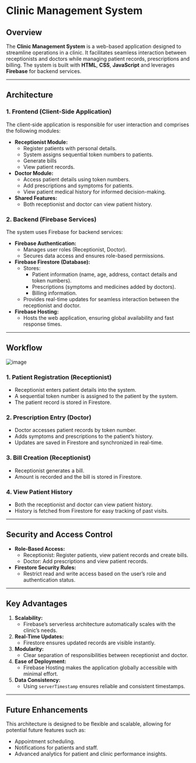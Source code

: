 # Clinic Management System

## Overview
The **Clinic Management System** is a web-based application designed to streamline operations in a clinic. It facilitates seamless interaction between receptionists and doctors while managing patient records, prescriptions and billing. The system is built with **HTML**, **CSS**, **JavaScript** and leverages **Firebase** for backend services.

---

## Architecture

### 1. Frontend (Client-Side Application)
The client-side application is responsible for user interaction and comprises the following modules:
- **Receptionist Module:**
  - Register patients with personal details.
  - System assigns sequential token numbers to patients.
  - Generate bills
  - View patient records.
- **Doctor Module:**
  - Access patient details using token numbers.
  - Add prescriptions and symptoms for patients.
  - View patient medical history for informed decision-making.
- **Shared Features:**
  - Both receptionist and doctor can view patient history.

### 2. Backend (Firebase Services)
The system uses Firebase for backend services:
- **Firebase Authentication:**
  - Manages user roles (Receptionist, Doctor).
  - Secures data access and ensures role-based permissions.
- **Firebase Firestore (Database):**
  - Stores:
    - Patient information (name, age, address, contact details and token numbers).
    - Prescriptions (symptoms and medicines added by doctors).
    - Billing information.
  - Provides real-time updates for seamless interaction between the receptionist and doctor.
- **Firebase Hosting:**
  - Hosts the web application, ensuring global availability and fast response times.

---

## Workflow
![image](https://github.com/user-attachments/assets/ac39506e-1e7d-4802-a5c4-d230038c9350)

### 1. Patient Registration (Receptionist)
- Receptionist enters patient details into the system.
- A sequential token number is assigned to the patient by the system.
- The patient record is stored in Firestore.

### 2. Prescription Entry (Doctor)
- Doctor accesses patient records by token number.
- Adds symptoms and prescriptions to the patient’s history.
- Updates are saved in Firestore and synchronized in real-time.

### 3. Bill Creation (Receptionist)
- Receptionist generates a bill.
- Amount is recorded and the bill is stored in Firestore.

### 4. View Patient History
- Both the receptionist and doctor can view patient history.
- History is fetched from Firestore for easy tracking of past visits.

---

## Security and Access Control
- **Role-Based Access:**
  - Receptionist: Register patients, view patient records and create bills.
  - Doctor: Add prescriptions and view patient records.
- **Firestore Security Rules:**
  - Restrict read and write access based on the user’s role and authentication status.

---

## Key Advantages
1. **Scalability:**
   - Firebase’s serverless architecture automatically scales with the clinic’s needs.
2. **Real-Time Updates:**
   - Firestore ensures updated records are visible instantly.
3. **Modularity:**
   - Clear separation of responsibilities between receptionist and doctor.
4. **Ease of Deployment:**
   - Firebase Hosting makes the application globally accessible with minimal effort.
5. **Data Consistency:**
   - Using `serverTimestamp` ensures reliable and consistent timestamps.

---

## Future Enhancements
This architecture is designed to be flexible and scalable, allowing for potential future features such as:
- Appointment scheduling.
- Notifications for patients and staff.
- Advanced analytics for patient and clinic performance insights.
